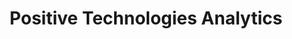 ---
title: Positive Technologies Analytics
description: Security articles from Positive Technologies.
url: https://www.ptsecurity.com/ww-en/analytics/
image:
    # url: '/assets/images/cafe.png'
    # alt: 'Cafe'
tags: ['blog']
pubDate: 2024-03-03
draft: false
---